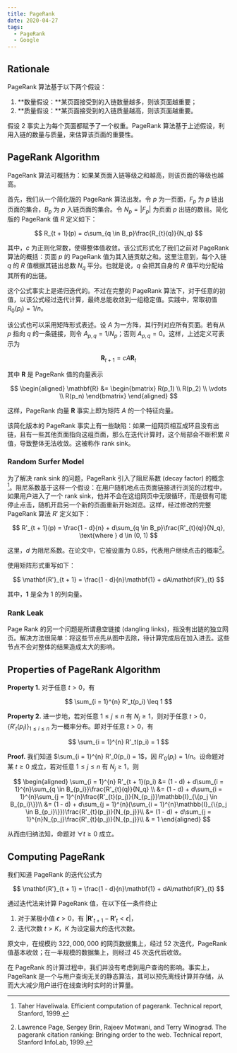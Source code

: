 ```yaml
---
title: PageRank
date: 2020-04-27
tags:
  - PageRank
  - Google
---
```


## Rationale

PageRank 算法基于以下两个假设：

1. **数量假设：**某页面接受到的入链数量越多，则该页面越重要；
2. **质量假设：**某页面接受到的入链质量越高，则该页面越重要。

假设 2 事实上为每个页面都赋予了一个权重。PageRank 算法基于上述假设，利用入链的数量与质量，来估算该页面的重要性。

## PageRank Algorithm

PageRank 算法可概括为：如果某页面入链等级之和越高，则该页面的等级也越高。

首先，我们从一个简化版的 PageRank 算法出发。令 $p$ 为一页面，$F_p$ 为 $p$ 链出页面的集合，$B_p$ 为 $p$ 入链页面的集合。令 $N_p = |F_p|$ 为页面 $p$ 出链的数目。简化版的 PageRank 值 $R$ 定义如下：

$$
R_{t + 1}(p) = c\sum_{q \in B_p}\frac{R_{t}(q)}{N_q}
$$

其中，$c$ 为正则化常数，使得整体值收敛。该公式形式化了我们之前对 PageRank 算法的概括：页面 $p$ 的 PageRank 值为其入链贡献之和。这里注意到，每个入链 $q$ 的 $R$ 值根据其链出总数 $N_q$ 平分。也就是说，$q$ 会把其自身的 $R$ 值平均分配给其所有的出链。

这个公式事实上是递归迭代的。不过在完整的 PageRank 算法下，对于任意的初值，以该公式经过迭代计算，最终总能收敛到一组稳定值。实践中，常取初值 $R_0(p_i) = 1 / n$。

该公式也可以采用矩阵形式表述。设 $A$ 为一方阵，其行列对应所有页面。若有从 $p$ 指向 $q$ 的一条链接，则令 $A_{p, q} =  {1}/{N_p}$；否则 $A_{p, q} = 0$。这样，上述定义可表示为

$$
\mathbf{R}_{t + 1} = cA\mathbf{R}_{t}
$$

其中 $\mathbf{R}$ 是 PageRank 值的向量表示

$$
\begin{aligned}
  \mathbf{R} &= \begin{bmatrix}
    R(p_1) \\
    R(p_2) \\
    \vdots \\
    R(p_n)
  \end{bmatrix}
\end{aligned}
$$

这样，PageRank 向量 $\mathbf{R}$ 事实上即为矩阵 $A$ 的一个特征向量。

该简化版本的 PageRank 事实上有一些缺陷：如果一组网页相互成环且没有出链，且有一些其他页面指向这组页面，那么在迭代计算时，这个局部会不断积累 $R$ 值，导致整体无法收敛。这被称作 rank sink。

### Random Surfer Model

为了解决 rank sink 的问题，PageRank 引入了阻尼系数 (decay factor) 的概念[^Haveliwala(1999)]。阻尼系数基于这样一个假设：在用户随机地点击页面链接进行浏览的过程中，如果用户进入了一个 rank sink，他并不会在这组网页中无限循环，而是很有可能停止点击，随机开启另一个新的页面重新开始浏览。这样，经过修改的完整 PageRank 算法 $R'$ 定义如下：

[^Haveliwala(1999)]: Taher Haveliwala. Efficient computation of pagerank. Technical report, Stanford, 1999.

$$
R'_{t + 1}(p) = \frac{1 - d}{n} + d\sum_{q \in B_p}\frac{R'_{t}(q)}{N_q}, \text{where } d \in (0, 1)
$$

这里，$d$ 为阻尼系数。在论文中，它被设置为 $0.85$，代表用户继续点击的概率[^Page.et.al.(1999)]。

[^Page.et.al.(1999)]: Lawrence Page, Sergey Brin, Rajeev Motwani, and Terry Winograd. The pagerank citation ranking: Bringing order to the web. Technical report, Stanford InfoLab, 1999.

使用矩阵形式重写如下：

$$
\mathbf{R'}_{t + 1} = \frac{1 - d}{n}\mathbf{1} +  dA\mathbf{R'}_{t}
$$

其中，$\mathbf{1}$ 是全为 $1$ 的列向量。

### Rank Leak

Page Rank 的另一个问题是所谓悬空链接 (dangling links)，指没有出链的独立网页。解决方法很简单：将这些节点先从图中去除，待计算完成后在加入进去。这些节点不会对整体的结果造成太大的影响。

## Properties of PageRank Algorithm

**Property 1.** 对于任意 $t > 0$，有

$$
\sum_{i = 1}^{n} R'_t(p_i) \leq 1
$$

**Property 2.** 进一步地，若对任意 $1 \leq j \leq n$ 有 $N_j \geq 1$，则对于任意 $t > 0$，$\{R'_t(p_i)\}_{1 \leq i \leq n}$ 为一概率分布。即对于任意 $t > 0$，有

$$
\sum_{i = 1}^{n} R'_t(p_i) = 1
$$

**Proof.** 我们知道 $\sum_{i = 1}^{n} R'_0(p_i) = 1$，因 $R'_0(p_i) = 1 / n$。设命题对某 $t \geq 0$ 成立，若对任意 $1 \leq j \leq n$ 有 $N_j \geq 1$，则

$$
\begin{aligned}
  \sum_{i = 1}^{n} R'_{t + 1}(p_i) &= (1 - d) + d\sum_{i = 1}^{n}\sum_{q \in B_{p_i}}\frac{R'_{t}(q)}{N_q} \\
  &= (1 - d) + d\sum_{i = 1}^{n}\sum_{j = 1}^{n}\frac{R'_{t}(p_j)}{N_{p_j}}\mathbb{I}_{\{p_j \in B_{p_i}\}}\\
  &= (1 - d) + d\sum_{j = 1}^{n}(\sum_{i = 1}^{n}\mathbb{I}_{\{p_j \in B_{p_i}\}})\frac{R'_{t}(p_j)}{N_{p_j}}\\
  &= (1 - d) + d\sum_{j = 1}^{n}N_{p_j}\frac{R'_{t}(p_j)}{N_{p_j}}\\
  & = 1
\end{aligned}
$$

从而由归纳法知，命题对 $\forall t \geq 0$ 成立。

## Computing PageRank

我们知道 PageRank 的迭代公式为

$$
\mathbf{R'}_{t + 1} = \frac{1 - d}{n}\mathbf{1} + dA\mathbf{R'}_{t}
$$

通过迭代法来计算 PageRank 值，在以下任一条件终止

1. 对于某极小值 $\epsilon > 0$，有 $|\mathbf{R'}_{t + 1} - \mathbf{R'}_{t} < \epsilon|$，
2. 迭代次数 $t > K$，$K$ 为设定最大的迭代次数。

原文中，在规模约 $322,000,000$ 的网页数据集上，经过 $52$ 次迭代，PageRank 值基本收敛；在一半规模的数据集上，则经过 $45$ 次迭代后收敛。

在 PageRank 的计算过程中，我们并没有考虑到用户查询的影响。事实上，PageRank 是一个与用户查询无关的静态算法，其可以预先离线计算并存储，从而大大减少用户进行在线查询时实时的计算量。
